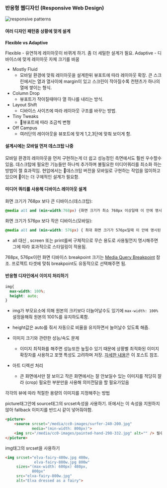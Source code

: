 ### 반응형 웹디자인 (Responsive Web Design)

![responsive patterns](https://image.slidesharecdn.com/mobiledesignstrategicsolutions-120823190643-phpapp02/95/mobile-design-strategic-solutions-55-728.jpg?cb=1345800663)

#### 여러 디자인 패턴중 상황에 맞게 설계

**Flexible vs Adaptive**

Flexible - 유연하게 레이아웃이 바뀌게 하기. 좀 더 세밀한 설계가 필요.
Adaptive - 디바이스에 맞게 레이아웃 자체 크기를 바꿈

- Mostly Fluid
  - 모바일 환경에 맞춰 레이아웃을 설계한뒤 뷰포트에 따라 레이아웃 확장. 큰 스크린에서는 열과 열사이에 margin이 있고 스크린이 작아질수록 컨텐츠가 하나의 열에 쌓이는 형식.
- Column Drop
  - 뷰포트가 작아질때마다 열 하나를 내리는 방식.
- Layout Shift 
  - 디바이스 사이즈에 따라 레이아웃 구조를 바꾸는 방법.
- Tiny Tweaks
  - 뷰포트에 따라 조금씩 변형
- Off Campus 
  - 여러단의 레이아웃을 뷰포트에 맞게 1,2,3단에 맞춰 보이게 함.

#### 설계시에는 모바일 먼저 데스크탑 나중

모바일 환경의 레이아웃을 먼저 구현하는게 더 쉽고 성능정인 측면에서도 훨씬 우수할수 있음. 데스크탑에 필요한 기능들만 하나씩 추가하며 불필요한 미디어쿼리를 최소화 하는 방법이 젤 효과적임. 현업에서는 데스크탑 버전을 모바일로 구현하는 작업을 많이하고 있으며 이는 더 구체적인 설계가 필요함.

#### 미디어 쿼리를 사용해 디바이스 레이아웃 설계
화면 크기가 768px 보다 큰 디바이스(데스크탑):
```css
@media all and (min-width:768px) {화면 크기가 최소 768px 이상일때 이 안에 명시된 css가 적용됨}
```

화면 크기가 576px 보다 작은 디바이스(모바일):
```css
@media all and (min-width: 576px) { 최대 화면 크기가 576px일때 이 안에 명시된 css가 적용됨 }
```

- all 대신 , screen 또는 print를써 구체적으로 무슨 용도로 사용될껀지 명시해주면 그에 따라 효과적으로 스타일링이 적용됨.



768px, 576px이런 화면 디바이스 breakpoint 크기는 [Media Query Breakpoint](http://devfacts.com/media-queries-breakpoints-2020/)  참조. 프로젝트 타겟에 맞춰 breakpoint도 유동적으로 선택해주면 됨.

#### 반응형 디자인에서 이미지 처리하기

```css
img{
  max-width: 100%;
  height: auto;
}
```
- img가 부모요소에 의해 원본의 크키보다 더늘어날수도 있기에 `max-width: 100%` 설정을해줘 원본의 100%를 유지하도록함.

- height값은 auto를 줘서 자동으로 비율을 유지하면서 늘어날수 있도록 해줌.

- 이미지 크기와 관련한 성능/속도 문제

  - 이미지 최적화를 해주면 성능또한 높힐수 있기 때문에 상황별 최적화된 이미지 확장자를 사용하고 포맷 특성도 고려하며 저장. [자세한 내용](https://medium.com/guleum/%EC%84%BC%EC%8A%A4%EC%9E%88%EB%8A%94-%EB%94%94%EC%9E%90%EC%9D%B4%EB%84%88%EA%B0%80-%EB%90%98%EA%B8%B0%EC%9C%84%ED%95%9C-%EC%9D%B4%EB%AF%B8%EC%A7%80-%EC%B5%9C%EC%A0%81%ED%99%94-161c3b3212cc)은 이 포스트 참조. 

- 아트 디렉션 처리 
   - 큰 화면에서만 잘 보이고 작은 화면에서는 잘 안보일수 있는 이미지를 적당히 잘라 (crop) 필요한 부분만을 사용해 의미전달을 할 필요가있음

각각의 뷰에 따라 적절한 용량의 이미지를 지정해주는 방법

picture태그안에 source태그의 srcset속성을 사용하기. IE에서는 이 속성을 지원하지 않아 fallback 이미지를 반드시 같이 넣어줘야함.

```html
<picture>
    <source srcset="/media/cc0-images/surfer-240-200.jpg"
            media="(min-width: 800px)">
    <img src="/media/cc0-images/painted-hand-298-332.jpg" alt="" /> 필수!!
</picture>
```

img태그의  srcset을 사용하기

```html
<img srcset="elva-fairy-480w.jpg 480w,
             elva-fairy-800w.jpg 800w"
     sizes="(max-width: 600px) 480px,
            800px"
     src="elva-fairy-800w.jpg"
     alt="Elva dressed as a fairy">

```
